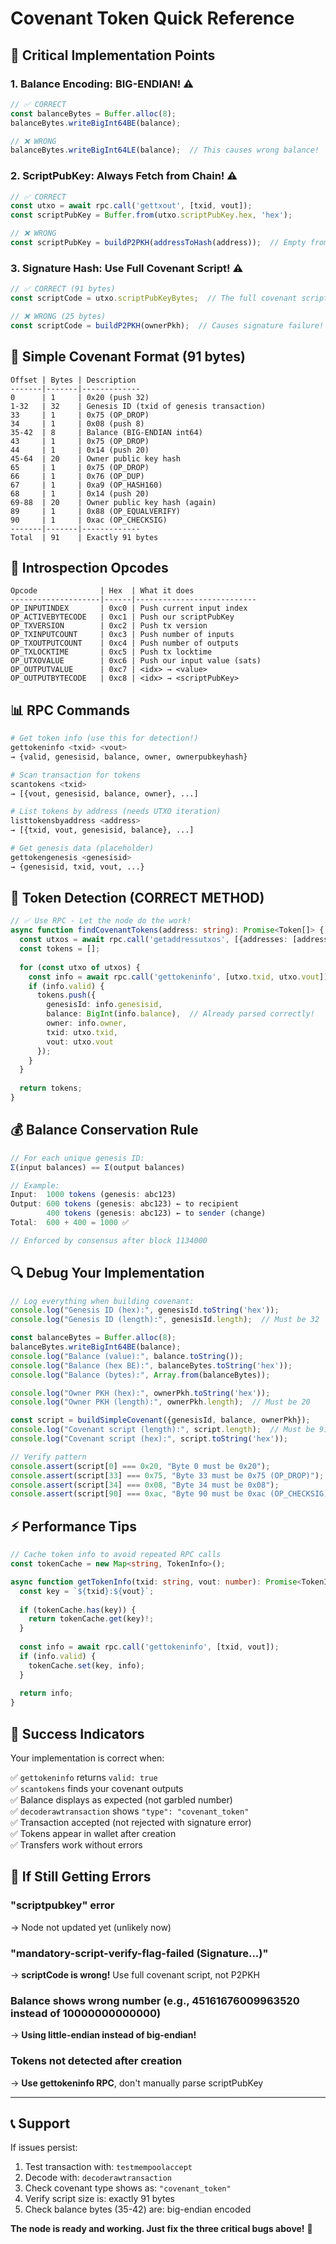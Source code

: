 # Covenant Token Quick Reference

## 🎯 Critical Implementation Points

### 1. Balance Encoding: BIG-ENDIAN! ⚠️

```typescript
// ✅ CORRECT
const balanceBytes = Buffer.alloc(8);
balanceBytes.writeBigInt64BE(balance);

// ❌ WRONG  
balanceBytes.writeBigInt64LE(balance);  // This causes wrong balance!
```

### 2. ScriptPubKey: Always Fetch from Chain! ⚠️

```typescript
// ✅ CORRECT
const utxo = await rpc.call('gettxout', [txid, vout]);
const scriptPubKey = Buffer.from(utxo.scriptPubKey.hex, 'hex');

// ❌ WRONG
const scriptPubKey = buildP2PKH(addressToHash(address));  // Empty from backend!
```

### 3. Signature Hash: Use Full Covenant Script! ⚠️

```typescript
// ✅ CORRECT (91 bytes)
const scriptCode = utxo.scriptPubKeyBytes;  // The full covenant script

// ❌ WRONG (25 bytes)
const scriptCode = buildP2PKH(ownerPkh);  // Causes signature failure!
```

## 📏 Simple Covenant Format (91 bytes)

```
Offset | Bytes | Description
-------|-------|-------------
0      | 1     | 0x20 (push 32)
1-32   | 32    | Genesis ID (txid of genesis transaction)
33     | 1     | 0x75 (OP_DROP)
34     | 1     | 0x08 (push 8)
35-42  | 8     | Balance (BIG-ENDIAN int64)
43     | 1     | 0x75 (OP_DROP)
44     | 1     | 0x14 (push 20)
45-64  | 20    | Owner public key hash
65     | 1     | 0x75 (OP_DROP)
66     | 1     | 0x76 (OP_DUP)
67     | 1     | 0xa9 (OP_HASH160)
68     | 1     | 0x14 (push 20)
69-88  | 20    | Owner public key hash (again)
89     | 1     | 0x88 (OP_EQUALVERIFY)
90     | 1     | 0xac (OP_CHECKSIG)
-------|-------|-------------
Total  | 91    | Exactly 91 bytes
```

## 🔧 Introspection Opcodes

```
Opcode              | Hex  | What it does
--------------------|------|---------------------------
OP_INPUTINDEX       | 0xc0 | Push current input index
OP_ACTIVEBYTECODE   | 0xc1 | Push our scriptPubKey
OP_TXVERSION        | 0xc2 | Push tx version
OP_TXINPUTCOUNT     | 0xc3 | Push number of inputs
OP_TXOUTPUTCOUNT    | 0xc4 | Push number of outputs
OP_TXLOCKTIME       | 0xc5 | Push tx locktime
OP_UTXOVALUE        | 0xc6 | Push our input value (sats)
OP_OUTPUTVALUE      | 0xc7 | <idx> → <value>
OP_OUTPUTBYTECODE   | 0xc8 | <idx> → <scriptPubKey>
```

## 📊 RPC Commands

```bash
# Get token info (use this for detection!)
gettokeninfo <txid> <vout>
→ {valid, genesisid, balance, owner, ownerpubkeyhash}

# Scan transaction for tokens
scantokens <txid>
→ [{vout, genesisid, balance, owner}, ...]

# List tokens by address (needs UTXO iteration)
listtokensbyaddress <address>
→ [{txid, vout, genesisid, balance}, ...]

# Get genesis data (placeholder)
gettokengenesis <genesisid>
→ {genesisid, txid, vout, ...}
```

## 🎯 Token Detection (CORRECT METHOD)

```typescript
// ✅ Use RPC - Let the node do the work!
async function findCovenantTokens(address: string): Promise<Token[]> {
  const utxos = await rpc.call('getaddressutxos', [{addresses: [address]}]);
  const tokens = [];
  
  for (const utxo of utxos) {
    const info = await rpc.call('gettokeninfo', [utxo.txid, utxo.vout]);
    if (info.valid) {
      tokens.push({
        genesisId: info.genesisid,
        balance: BigInt(info.balance),  // Already parsed correctly!
        owner: info.owner,
        txid: utxo.txid,
        vout: utxo.vout
      });
    }
  }
  
  return tokens;
}
```

## 💰 Balance Conservation Rule

```typescript
// For each unique genesis ID:
Σ(input balances) == Σ(output balances)

// Example:
Input:  1000 tokens (genesis: abc123)
Output: 600 tokens (genesis: abc123) ← to recipient
        400 tokens (genesis: abc123) ← to sender (change)
Total:  600 + 400 = 1000 ✅

// Enforced by consensus after block 1134000
```

## 🔍 Debug Your Implementation

```typescript
// Log everything when building covenant:
console.log("Genesis ID (hex):", genesisId.toString('hex'));
console.log("Genesis ID (length):", genesisId.length);  // Must be 32

const balanceBytes = Buffer.alloc(8);
balanceBytes.writeBigInt64BE(balance);
console.log("Balance (value):", balance.toString());
console.log("Balance (hex BE):", balanceBytes.toString('hex'));
console.log("Balance (bytes):", Array.from(balanceBytes));

console.log("Owner PKH (hex):", ownerPkh.toString('hex'));
console.log("Owner PKH (length):", ownerPkh.length);  // Must be 20

const script = buildSimpleCovenant({genesisId, balance, ownerPkh});
console.log("Covenant script (length):", script.length);  // Must be 91
console.log("Covenant script (hex):", script.toString('hex'));

// Verify pattern
console.assert(script[0] === 0x20, "Byte 0 must be 0x20");
console.assert(script[33] === 0x75, "Byte 33 must be 0x75 (OP_DROP)");
console.assert(script[34] === 0x08, "Byte 34 must be 0x08");
console.assert(script[90] === 0xac, "Byte 90 must be 0xac (OP_CHECKSIG)");
```

## ⚡ Performance Tips

```typescript
// Cache token info to avoid repeated RPC calls
const tokenCache = new Map<string, TokenInfo>();

async function getTokenInfo(txid: string, vout: number): Promise<TokenInfo> {
  const key = `${txid}:${vout}`;
  
  if (tokenCache.has(key)) {
    return tokenCache.get(key)!;
  }
  
  const info = await rpc.call('gettokeninfo', [txid, vout]);
  if (info.valid) {
    tokenCache.set(key, info);
  }
  
  return info;
}
```

## 🎊 Success Indicators

Your implementation is correct when:

✅ `gettokeninfo` returns `valid: true`  
✅ `scantokens` finds your covenant outputs  
✅ Balance displays as expected (not garbled number)  
✅ `decoderawtransaction` shows `"type": "covenant_token"`  
✅ Transaction accepted (not rejected with signature error)  
✅ Tokens appear in wallet after creation  
✅ Transfers work without errors  

## 🐛 If Still Getting Errors

### "scriptpubkey" error
→ Node not updated yet (unlikely now)

### "mandatory-script-verify-flag-failed (Signature...)"  
→ **scriptCode is wrong!** Use full covenant script, not P2PKH

### Balance shows wrong number (e.g., 45161676009963520 instead of 10000000000000)
→ **Using little-endian instead of big-endian!**

### Tokens not detected after creation
→ **Use gettokeninfo RPC**, don't manually parse scriptPubKey

---

## 📞 Support

If issues persist:

1. Test transaction with: `testmempoolaccept`
2. Decode with: `decoderawtransaction` 
3. Check covenant type shows as: `"covenant_token"`
4. Verify script size is: exactly 91 bytes
5. Check balance bytes (35-42) are: big-endian encoded

**The node is ready and working. Just fix the three critical bugs above!** 🚀


